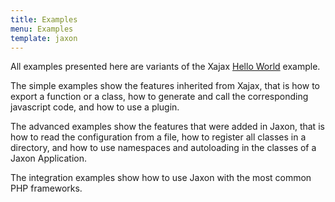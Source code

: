 ```yaml
---
title: Examples
menu: Examples
template: jaxon
---
```


All examples presented here are variants of the Xajax [Hello World](https://github.com/Xajax/Xajax/blob/master/examples/helloworld.php) example.

The simple examples show the features inherited from Xajax, that is how to export a function or a class, how to generate and call the corresponding javascript code, and how to use a plugin.

The advanced examples show the features that were added in Jaxon, that is how to read the configuration from a file, how to register all classes in a directory, and how to use namespaces and autoloading in the classes of a Jaxon Application.

The integration examples show how to use Jaxon with the most common PHP frameworks.
